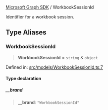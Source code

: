 [Microsoft Graph SDK](README.md) / WorkbookSessionId

Identifier for a workbook session.

## Type Aliases

### WorkbookSessionId

> **WorkbookSessionId** = `string` & `object`

Defined in: [src/models/WorkbookSessionId.ts:7](https://github.com/Future-Secure-AI/microsoft-graph/blob/main/src/models/WorkbookSessionId.ts#L7)

#### Type declaration

##### \_\_brand

> **\_\_brand**: `"WorkbookSessionId"`

